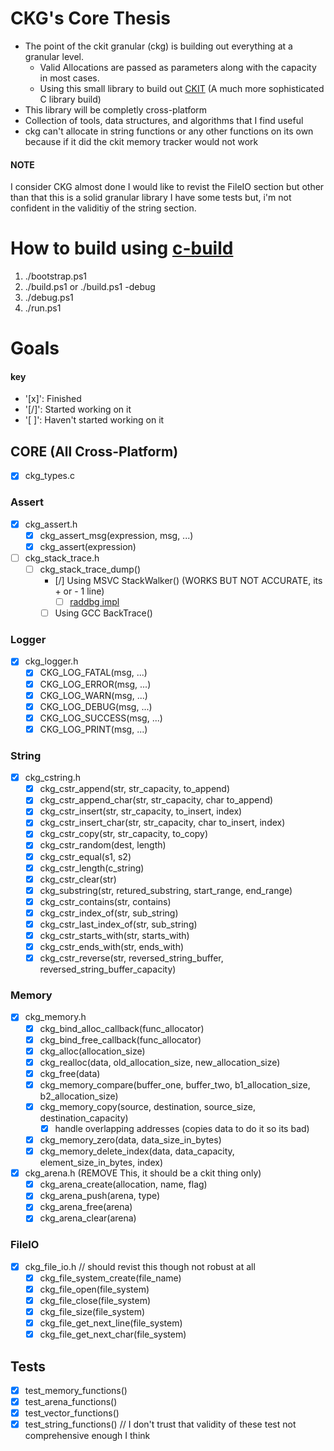 # CKG's Core Thesis
- The point of the ckit granular (ckg) is building out everything at a granular level.
	- Valid Allocations are passed as parameters along with the capacity in most cases.
	- Using this small library to build out [CKIT](https://github.com/superg3m/ckit) (A much more sophisticated C library build)
- This library will be completly cross-platform
- Collection of tools, data structures, and algorithms that I find useful
- ckg can't allocate in string functions or any other functions on its own because if it did the ckit memory tracker would not work

#### NOTE 
I consider CKG almost done I would like to revist the FileIO section but other than that this is a solid granular library
I have some tests but, i'm not confident in the validitiy of the string section.

# How to build using [c-build](https://github.com/superg3m/c-build)
1. ./bootstrap.ps1
2. ./build.ps1 or ./build.ps1 -debug
2. ./debug.ps1
2. ./run.ps1

# Goals

#### key
- '[x]': Finished
- '[/]': Started working on it
- '[ ]': Haven't started working on it

## CORE (All Cross-Platform)
- [x] ckg_types.c

### Assert
- [x] ckg_assert.h
	- [x] ckg_assert_msg(expression, msg, ...)
	- [x] ckg_assert(expression)

- [ ] ckg_stack_trace.h
	- [ ] ckg_stack_trace_dump()
		- [/] Using MSVC StackWalker() (WORKS BUT NOT ACCURATE, its + or - 1 line)
			- [ ] [raddbg impl](https://github.com/EpicGamesExt/raddebugger/blob/aed9a285f57869df995d9b63a44bf83208d4f5ab/src/os/core/win32/os_core_win32.c#L1649-L1819)
		- [ ] Using GCC BackTrace()

### Logger
- [x] ckg_logger.h
	- [x] CKG_LOG_FATAL(msg, ...)
	- [x] CKG_LOG_ERROR(msg, ...)
	- [x] CKG_LOG_WARN(msg, ...)
	- [x] CKG_LOG_DEBUG(msg, ...)
	- [x] CKG_LOG_SUCCESS(msg, ...)
	- [x] CKG_LOG_PRINT(msg, ...)

### String
- [x] ckg_cstring.h
	- [x] ckg_cstr_append(str, str_capacity, to_append)
	- [x] ckg_cstr_append_char(str, str_capacity, char to_append)
	- [x] ckg_cstr_insert(str, str_capacity, to_insert, index)
	- [x] ckg_cstr_insert_char(str, str_capacity, char to_insert, index)
	- [x] ckg_cstr_copy(str, str_capacity, to_copy)
	- [x] ckg_cstr_random(dest, length)
	- [x] ckg_cstr_equal(s1, s2)
	- [x] ckg_cstr_length(c_string)
	- [x] ckg_cstr_clear(str)
	- [x] ckg_substring(str, retured_substring, start_range, end_range)
	- [x] ckg_cstr_contains(str, contains)
	- [x] ckg_cstr_index_of(str, sub_string)
	- [x] ckg_cstr_last_index_of(str, sub_string)
	- [x] ckg_cstr_starts_with(str, starts_with)
	- [x] ckg_cstr_ends_with(str, ends_with)
	- [x] ckg_cstr_reverse(str, reversed_string_buffer, reversed_string_buffer_capacity)

### Memory
- [x] ckg_memory.h
    - [x] ckg_bind_alloc_callback(func_allocator)
    - [x] ckg_bind_free_callback(func_allocator)
    - [x] ckg_alloc(allocation_size)
    - [x] ckg_realloc(data, old_allocation_size, new_allocation_size)
    - [x] ckg_free(data)
    - [x] ckg_memory_compare(buffer_one, buffer_two, b1_allocation_size, b2_allocation_size)
    - [x] ckg_memory_copy(source, destination, source_size, destination_capacity)
		- [x] handle overlapping addresses (copies data to do it so its bad)
    - [x] ckg_memory_zero(data, data_size_in_bytes)
    - [x] ckg_memory_delete_index(data, data_capacity, element_size_in_bytes, index)

- [x] ckg_arena.h (REMOVE This, it should be a ckit thing only)
	- [x] ckg_arena_create(allocation, name, flag)
	- [x] ckg_arena_push(arena, type)	
	- [x] ckg_arena_free(arena)
	- [x] ckg_arena_clear(arena)

### FileIO
- [x] ckg_file_io.h // should revist this though not robust at all
	- [x] ckg_file_system_create(file_name)
	- [x] ckg_file_open(file_system)
	- [x] ckg_file_close(file_system)
	- [x] ckg_file_size(file_system)
	- [x] ckg_file_get_next_line(file_system)
	- [x] ckg_file_get_next_char(file_system)

## Tests
- [x] test_memory_functions()
- [x] test_arena_functions()
- [x] test_vector_functions()
- [x] test_string_functions() // I don't trust that validity of these test not comprehensive enough I think